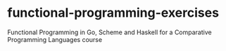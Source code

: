 # functional-programming-exercises
Functional Programming in Go, Scheme and Haskell for a Comparative Programming Languages course
